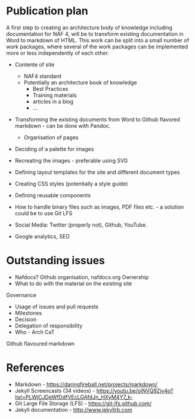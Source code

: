 # Publication plan

A first step to creating an architecture body of knowledge including
documentation for NAF 4, will be to transform existing documentation in Word to
markdown of HTML. This work can be split into a small number of work packages,
where several of the work packages can be implemented more or less independently of each other.


* Contente of site
  * NAF4 standard
  * Potentially an architecture book of knowledge
    * Best Practices
    * Training materials
    * articles in a blog
    * ...

* Transforming the existing documents from Word to Github flavored markdown - can be done with Pandoc.
   * Organisation of pages
* Deciding of a palette for images
* Recreating the images - preferable using SVG
* Defining layout templates for the site and different document types
* Creating CSS styles (potentially a style guide)
* Defining reusable components
* How to handle binary files such as images, PDF files etc. - a solution could be to use Git LFS
* Social Media: Twitter (properly not), Github, YouTube.
* Google analytics, SEO

# Outstanding issues

* Nafdocs? Github organisation, nafdocs.org Ownership
* What to do with the material on the existing site

Governance

* Usage of issues and pull requests
* Milestones
* Decision
* Delegation of responsibility
* Who - Arch CaT

Github flavoured markdown


# References

* Markdown - https://daringfireball.net/projects/markdown/
* Jekyll Screencasts (34 videos) -  https://youtu.be/oiNVQ9Zjy4o?list=PLWjCJDeWfDdfVEcLGAfdJn_HXyM4Y7_k-
* Git Large File Storage (LFS) - https://git-lfs.github.com/
* Jekyll documentation - http://www.jekyllrb.com
